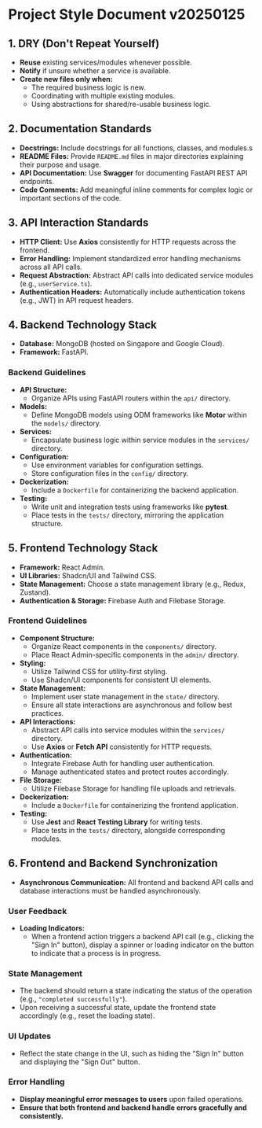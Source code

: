 # Project Style Document v20250125

## 1. DRY (Don't Repeat Yourself)

- **Reuse** existing services/modules whenever possible.
- **Notify** if unsure whether a service is available.
- **Create new files only when:**
  - The required business logic is new.
  - Coordinating with multiple existing modules.
  - Using abstractions for shared/re-usable business logic.

## 2. Documentation Standards

- **Docstrings:** Include docstrings for all functions, classes, and modules.s
- **README Files:** Provide `README.md` files in major directories explaining their purpose and usage.
- **API Documentation:** Use **Swagger** for documenting FastAPI REST API endpoints.
- **Code Comments:** Add meaningful inline comments for complex logic or important sections of the code.

## 3. API Interaction Standards

- **HTTP Client:** Use **Axios** consistently for HTTP requests across the frontend.
- **Error Handling:** Implement standardized error handling mechanisms across all API calls.
- **Request Abstraction:** Abstract API calls into dedicated service modules (e.g., `userService.ts`).
- **Authentication Headers:** Automatically include authentication tokens (e.g., JWT) in API request headers.

## 4. Backend Technology Stack

- **Database:** MongoDB (hosted on Singapore and Google Cloud).
- **Framework:** FastAPI.

### Backend Guidelines

- **API Structure:**
  - Organize APIs using FastAPI routers within the `api/` directory.
- **Models:**
  - Define MongoDB models using ODM frameworks like **Motor** within the `models/` directory.
- **Services:**
  - Encapsulate business logic within service modules in the `services/` directory.
- **Configuration:**
  - Use environment variables for configuration settings.
  - Store configuration files in the `config/` directory.
- **Dockerization:**
  - Include a `Dockerfile` for containerizing the backend application.
- **Testing:**
  - Write unit and integration tests using frameworks like **pytest**.
  - Place tests in the `tests/` directory, mirroring the application structure.

## 5. Frontend Technology Stack

- **Framework:** React Admin.
- **UI Libraries:** Shadcn/UI and Tailwind CSS.
- **State Management:** Choose a state management library (e.g., Redux, Zustand).
- **Authentication & Storage:** Firebase Auth and Filebase Storage.

### Frontend Guidelines

- **Component Structure:**
  - Organize React components in the `components/` directory.
  - Place React Admin-specific components in the `admin/` directory.
- **Styling:**
  - Utilize Tailwind CSS for utility-first styling.
  - Use Shadcn/UI components for consistent UI elements.
- **State Management:**
  - Implement user state management in the `state/` directory.
  - Ensure all state interactions are asynchronous and follow best practices.
- **API Interactions:**
  - Abstract API calls into service modules within the `services/` directory.
  - Use **Axios** or **Fetch API** consistently for HTTP requests.
- **Authentication:**
  - Integrate Firebase Auth for handling user authentication.
  - Manage authenticated states and protect routes accordingly.
- **File Storage:**
  - Utilize Filebase Storage for handling file uploads and retrievals.
- **Dockerization:**
  - Include a `Dockerfile` for containerizing the frontend application.
- **Testing:**
  - Use **Jest** and **React Testing Library** for writing tests.
  - Place tests in the `tests/` directory, alongside corresponding modules.

## 6. Frontend and Backend Synchronization

- **Asynchronous Communication:** All frontend and backend API calls and database interactions must be handled asynchronously.
  
### User Feedback

- **Loading Indicators:**
  - When a frontend action triggers a backend API call (e.g., clicking the "Sign In" button), display a spinner or loading indicator on the button to indicate that a process is in progress.
  
### State Management

- The backend should return a state indicating the status of the operation (e.g., `"completed successfully"`).
- Upon receiving a successful state, update the frontend state accordingly (e.g., reset the loading state).

### UI Updates

- Reflect the state change in the UI, such as hiding the "Sign In" button and displaying the "Sign Out" button.

### Error Handling

- **Display meaningful error messages to users** upon failed operations.
- **Ensure that both frontend and backend handle errors gracefully and consistently.**
